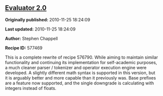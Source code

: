 ## [Evaluator 2.0](https://code.activestate.com/recipes/577469-evaluator-20)

**Originally published:** 2010-11-25 18:24:09

**Last updated:** 2010-11-25 18:24:09

**Author:** Stephen Chappell

**Recipe ID:** 577469

This is a complete rewrite of recipe 576790. While aiming to maintain similar functionality and continuing its implementation for self-academic purposes, a much cleaner parser / tokenizer and operator execution engine were developed. A slightly different math syntax is supported in this version, but it is arguably better and more capable than it previously was. Base prefixes are a feature now supported, and the single downgrade is calculating with integers instead of floats.
